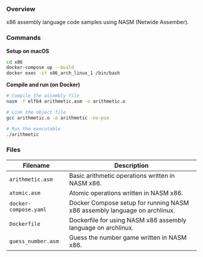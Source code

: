 ### Overview

x86 assembly language code samples using NASM (Netwide Assember).

### Commands

**Setup on macOS**

```bash
cd x86
docker-compose up --build
docker exec -it x86_arch_linux_1 /bin/bash
```

**Compile and run (on Docker)**

```bash
# Compile the assembly file
nasm -f elf64 arithmetic.asm -o arithmetic.o

# Link the object file
gcc arithmetic.o -o arithmetic -no-pie

# Run the executable
./arithmetic
```

### Files

| Filename              | Description                                                               |
|-----------------------|---------------------------------------------------------------------------|
| `arithmetic.asm`      | Basic arithmetic operations written in NASM x86.                          |
| `atomic.asm`          | Atomic operations written in NASM x86.                                    |
| `docker-compose.yaml` | Docker Compose setup for running NASM x86 assembly language on archlinux. |
| `Dockerfile`          | Dockerfile for using NASM x86 assembly language on archlinux.             |
| `guess_number.asm`    | Guess the number game written in NASM x86.                                |